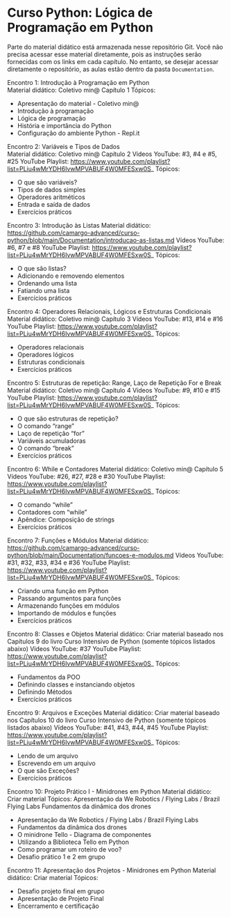 # Curso Python: Lógica de Programação em Python

Parte do material didático está armazenada nesse repositório Git. Você não precisa acessar esse material diretamente, pois as instruções serão fornecidas com os links em cada capítulo. No entanto, se desejar acessar diretamente o repositório, as aulas estão dentro da pasta `Documentation`.

Encontro 1: Introdução à Programação em Python  
Material didático: Coletivo min@ Capítulo 1
Tópicos:
- Apresentação do material - Coletivo min@
- Introdução à programação
- Lógica de programação
- História e importância do Python
- Configuração do ambiente Python - Repl.it

Encontro 2: Variáveis e Tipos de Dados  
Material didático: Coletivo min@ Capítulo 2
Vídeos YouTube: #3, #4 e #5, #25
YouTube Playlist: https://www.youtube.com/playlist?list=PLiu4wMrYDH6IvwMPVABUF4W0MFESxw0S_
Tópicos:
- O que são variáveis?
- Tipos de dados simples
- Operadores aritméticos
- Entrada e saída de dados
- Exercícios práticos

Encontro 3: Introdução às Listas
Material didático: https://github.com/camargo-advanced/curso-python/blob/main/Documentation/introducao-as-listas.md
Vídeos YouTube: #6, #7 e  #8
YouTube Playlist: https://www.youtube.com/playlist?list=PLiu4wMrYDH6IvwMPVABUF4W0MFESxw0S_
Tópicos:
- O que são listas?
- Adicionando e removendo elementos
- Ordenando uma lista
- Fatiando uma lista
- Exercícios práticos

Encontro 4: Operadores Relacionais, Lógicos e Estruturas Condicionais
Material didático: Coletivo min@ Capítulo 3
Vídeos YouTube: #13, #14 e #16
YouTube Playlist: https://www.youtube.com/playlist?list=PLiu4wMrYDH6IvwMPVABUF4W0MFESxw0S_
Tópicos: 
- Operadores relacionais
- Operadores lógicos
- Estruturas condicionais
- Exercícios práticos

Encontro 5: Estruturas de repetição: Range, Laço de Repetição For e Break
Material didático: Coletivo min@ Capítulo 4
Vídeos YouTube: #9, #10 e #15
YouTube Playlist: https://www.youtube.com/playlist?list=PLiu4wMrYDH6IvwMPVABUF4W0MFESxw0S_
Tópicos:
- O que são estruturas de repetição? 
- O comando “range”
- Laço de repetição “for”
- Variáveis acumuladoras
- O comando “break”
- Exercícios práticos

Encontro 6: While e Contadores
Material didático: Coletivo min@ Capítulo 5
Vídeos YouTube: #26, #27, #28 e #30
YouTube Playlist: https://www.youtube.com/playlist?list=PLiu4wMrYDH6IvwMPVABUF4W0MFESxw0S_
Tópicos:
- O comando “while”
- Contadores com “while”
- Apêndice: Composição de strings
- Exercícios práticos

Encontro 7: Funções e Módulos
Material didático: https://github.com/camargo-advanced/curso-python/blob/main/Documentation/funcoes-e-modulos.md
Vídeos YouTube: #31, #32, #33, #34 e #36
YouTube Playlist: https://www.youtube.com/playlist?list=PLiu4wMrYDH6IvwMPVABUF4W0MFESxw0S_
Tópicos:
- Criando uma função em Python
- Passando argumentos para funções
- Armazenando funções em módulos
- Importando de módulos e funções
- Exercícios práticos

Encontro 8: Classes e Objetos
Material didático: Criar material baseado nos Capítulos 9 do livro Curso Intensivo de Python (somente tópicos listados abaixo)
Vídeos YouTube: #37
YouTube Playlist: https://www.youtube.com/playlist?list=PLiu4wMrYDH6IvwMPVABUF4W0MFESxw0S_
Tópicos:
- Fundamentos da POO
- Definindo classes e instanciando objetos
- Definindo Métodos
- Exercícios práticos

Encontro 9: Arquivos e Exceções
Material didático: Criar material baseado nos Capítulos 10 do livro Curso Intensivo de Python (somente tópicos listados abaixo)
Vídeos YouTube: #41, #43, #44, #45
YouTube Playlist: https://www.youtube.com/playlist?list=PLiu4wMrYDH6IvwMPVABUF4W0MFESxw0S_
Tópicos:
- Lendo de um arquivo
- Escrevendo em um arquivo
- O que são Exceções?
- Exercícios práticos

Encontro 10: Projeto Prático I - Minidrones em Python
Material didático: Criar material
Tópicos:
Apresentação da We Robotics / Flying Labs / Brazil Flying Labs
Fundamentos da dinâmica dos drones
- Apresentação da We Robotics / Flying Labs / Brazil Flying Labs
- Fundamentos da dinâmica dos drones
- O minidrone Tello - Diagrama de componentes
- Utilizando a Biblioteca Tello em Python
- Como programar um roteiro de voo?
- Desafio prático 1 e 2 em grupo

Encontro 11: Apresentação dos Projetos - Minidrones em Python
Material didático: Criar material
Tópicos:
- Desafio projeto final em grupo
- Apresentação de Projeto Final
- Encerramento e certificação

